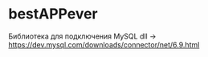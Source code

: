 # bestAPPever
Библиотека для подключения MySQL dll -> https://dev.mysql.com/downloads/connector/net/6.9.html
